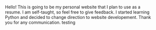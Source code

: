 
Hello! This is going to be my personal website that I plan to use as a resume.
I am self-taught, so feel free to give feedback. I started learning Python and decided to change direction to 
website developement. Thank you for any communication. testing

